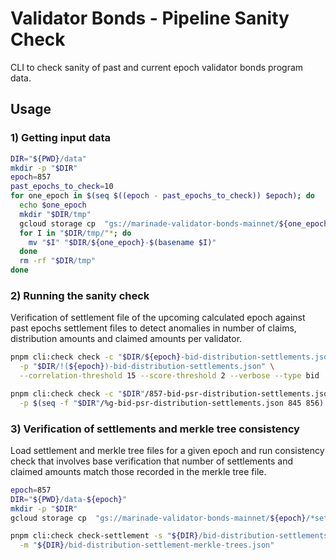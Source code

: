 # Validator Bonds - Pipeline Sanity Check

CLI to check sanity of past and current epoch validator bonds program data.

## Usage

### 1) Getting input data

```bash
DIR="${PWD}/data"
mkdir -p "$DIR"
epoch=857
past_epochs_to_check=10
for one_epoch in $(seq $((epoch - past_epochs_to_check)) $epoch); do
  echo $one_epoch
  mkdir "$DIR/tmp"
  gcloud storage cp  "gs://marinade-validator-bonds-mainnet/${one_epoch}/*settlements.json" "$DIR/tmp/"
  for I in "$DIR/tmp/"*; do
    mv "$I" "$DIR/${one_epoch}-$(basename $I)"
  done
  rm -rf "$DIR/tmp"
done
```

### 2) Running the sanity check

Verification of settlement file of the upcoming calculated epoch against
past epochs settlement files to detect anomalies in number of claims,
distribution amounts and claimed amounts per validator.

```bash
pnpm cli:check check -c "$DIR/${epoch}-bid-distribution-settlements.json" \
  -p "$DIR/!(${epoch})-bid-distribution-settlements.json" \
  --correlation-threshold 15 --score-threshold 2 --verbose --type bid

pnpm cli:check check -c "$DIR"/857-bid-psr-distribution-settlements.json \
  -p $(seq -f "$DIR"/%g-bid-psr-distribution-settlements.json 845 856) --type psr
```

### 3) Verification of settlements and merkle tree consistency

Load settlement and merkle tree files for a given epoch and run consistency check
that involves base verification that number of settlements and claimed amounts
match those recorded in the merkle tree file.

```bash
epoch=857
DIR="${PWD}/data-${epoch}"
mkdir -p "$DIR"
gcloud storage cp  "gs://marinade-validator-bonds-mainnet/${epoch}/*settlement*.json" "$DIR"

pnpm cli:check check-settlement -s "${DIR}/bid-distribution-settlements.json" \
  -m "${DIR}/bid-distribution-settlement-merkle-trees.json"
```

